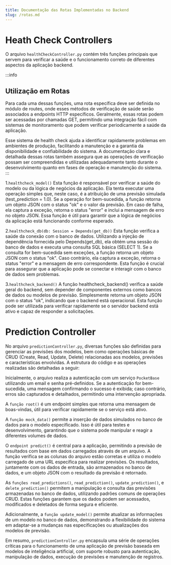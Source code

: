 ```yaml
---
title: Documentação das Rotas Implementadas no Backend
slug: /rotas.md
---
```

# Heath Check Controllers
O arquivo ```healthCheckController.py``` contém três funções principais que servem para verificar a saúde e o funcionamento correto de diferentes aspectos da aplicação backend.

:::info
## Utilização em Rotas
Para cada uma dessas funções, uma rota específica deve ser definida no módulo de routes, onde esses métodos de verificação de saúde serão associados a endpoints HTTP específicos. Geralmente, essas rotas podem ser acessadas por chamadas GET, permitindo uma integração fácil com sistemas de monitoramento que podem verificar periodicamente a saúde da aplicação.

Esse sistema de health check ajuda a identificar rapidamente problemas em ambientes de produção, facilitando a manutenção e a garantia da disponibilidade e confiabilidade do sistema. A documentação clara e detalhada dessas rotas também assegura que as operações de verificação possam ser compreendidas e utilizadas adequadamente tanto durante o desenvolvimento quanto em fases de operação e manutenção do sistema.
:::


1.```healthcheck_model()```
Esta função é responsável por verificar a saúde do modelo ou da lógica de negócios da aplicação. Ela tenta executar uma operação simples que, neste caso, é a atribuição de uma previsão simulada (test_prediction = 1.0). Se a operação for bem-sucedida, a função retorna um objeto JSON com o status "ok" e o valor da previsão. Em caso de falha, ela captura a exceção, retorna o status "error" e inclui a mensagem de erro no objeto JSON. Essa função é útil para garantir que a lógica de negócios da aplicação está funcionando conforme esperado.

2.```healthcheck_db(db: Session = Depends(get_db))```
Esta função verifica a saúde da conexão com o banco de dados. Utilizando a injeção de dependência fornecida pelo Depends(get_db), ela obtém uma sessão do banco de dados e executa uma consulta SQL básica (SELECT 1). Se a consulta for bem-sucedida sem exceções, a função retorna um objeto JSON com o status "ok". Caso contrário, ela captura a exceção, retorna o status "error" e a mensagem de erro correspondente. Esta função é crucial para assegurar que a aplicação pode se conectar e interagir com o banco de dados sem problemas.

3.```healthcheck_backend()```
A função healthcheck_backend() verifica a saúde geral do backend, sem depender de componentes externos como bancos de dados ou modelos de previsão. Simplesmente retorna um objeto JSON com o status "ok", indicando que o backend está operacional. Esta função pode ser utilizada para verificar rapidamente se o servidor backend está ativo e capaz de responder a solicitações.

# Prediction Controller
No arquivo ```predictionController.py```, diversas funções são definidas para gerenciar as previsões dos modelos, bem como operações básicas de CRUD (Create, Read, Update, Delete) relacionadas aos modelos, previsões e características envolvidas. A estrutura do código e as operações realizadas são detalhadas a seguir:

Inicialmente, o arquivo realiza a autenticação com um serviço ```PocketBase``` utilizando um email e senha pré-definidos. Se a autenticação for bem-sucedida, uma mensagem confirmando o sucesso é exibida; caso contrário, erros são capturados e detalhados, permitindo uma intervenção apropriada.

A ```função root()``` é um endpoint simples que retorna uma mensagem de boas-vindas, útil para verificar rapidamente se o serviço está ativo.

A ```função mock_data()``` permite a inserção de dados simulados no banco de dados para o modelo especificado. Isso é útil para testes e desenvolvimento, garantindo que o sistema pode manipular e reagir a diferentes volumes de dados.

O ```endpoint predict()``` é central para a aplicação, permitindo a previsão de resultados com base em dados carregados através de um arquivo. A função verifica se as colunas do arquivo estão corretas e utiliza o modelo carregado de uma URL específica para realizar previsões. Os resultados, juntamente com os dados de entrada, são armazenados no banco de dados, e um objeto JSON com o resultado da previsão é retornado.

As ```funções read_predictions()```, ```read_prediction()```, ```update_prediction()```, e ```delete_prediction()``` permitem a manipulação e consulta das previsões armazenadas no banco de dados, utilizando padrões comuns de operações CRUD. Estas funções garantem que os dados podem ser acessados, modificados e deletados de forma segura e eficiente.

Adicionalmente, a ```função update_model()``` permite atualizar as informações de um modelo no banco de dados, demonstrando a flexibilidade do sistema em adaptar-se a mudanças nas especificações ou atualizações dos modelos de previsão.

Em resumo, ```predictionController.py``` encapsula uma série de operações críticas para o funcionamento de uma aplicação de previsão baseada em modelos de inteligência artificial, com suporte robusto para autenticação, manipulação de dados, execução de previsões e manutenção de registros.